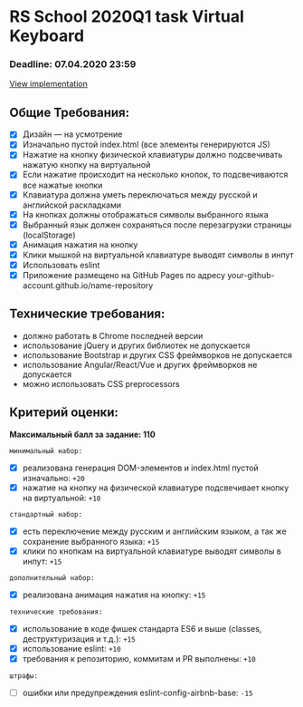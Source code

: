 # RS School 2020Q1 task Virtual Keyboard
### Deadline: 07.04.2020 23:59

[View implementation](https://kotiknalune.github.io/virtual-keyboard/)

## Общие Требования:
- [x] Дизайн — на усмотрение
- [x] Изначально пустой index.html (все элементы генерируются JS)
- [x] Нажатие на кнопкy физической клавиатуры должно подсвечивать нажатую кнопку на виртуальной
- [x] Если нажатие происходит на несколько кнопок, то подсвечиваются все нажатые кнопки
- [x] Клавиатура должна уметь переключаться между русской и английской раскладками
- [x] На кнопках должны отображаться символы выбранного языка
- [x] Выбранный язык должен сохраняться после перезагрузки страницы (localStorage)
- [x] Анимация нажатия на кнопку
- [x] Клики мышкой на виртуальной клавиатуре выводят символы в инпут
- [x] Использовать eslint
- [x] Приложение размещено на GitHub Pages по адресу your-github-account.github.io/name-repository

## Технические требования:
- должно работать в Chrome последней версии
- использование jQuery и других библиотек не допускается  
- использование Bootstrap и других CSS фреймворков не допускается  
- использование Angular/React/Vue и других фреймворков не допускается  
- можно использовать CSS preprocessors  

## Критерий оценки:
**Максимальный балл за задание: 110**

`минимальный набор:`
- [x] реализована генерация DOM-элементов и index.html пустой изначально: `+20`
- [x] нажатие на кнопку на физической клавиатуре подсвечивает кнопку на виртуальной: `+10`

`стандартный набор:`
- [x] есть переключение между русским и английским языком, а так же сохранение выбранного языка: `+15`
- [x] клики по кнопкам на виртуальной клавиатуре выводят символы в инпут: `+15`

`дополнительный набор:`
- [x] реализована анимация нажатия на кнопку: `+15`

`технические требования:`
- [x] использование в коде фишек стандарта ES6 и выше (classes, деструктуризация и т.д.): `+15`
- [x] использование eslint: `+10`
- [x] требования к репозиторию, коммитам и PR выполнены: `+10`

`штрафы:`
- [ ] ошибки или предупреждения eslint-config-airbnb-base: `-15`


